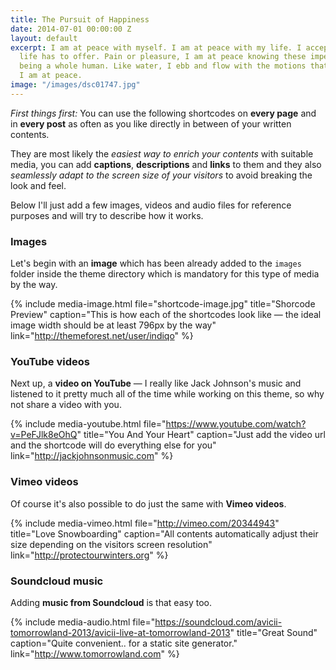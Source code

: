 ```yaml
---
title: The Pursuit of Happiness
date: 2014-07-01 00:00:00 Z
layout: default
excerpt: I am at peace with myself. I am at peace with my life. I accept all experiences
  life has to offer. Pain or pleasure, I am at peace knowing these impermanences is
  being a whole human. Like water, I ebb and flow with the motions that life brings.
  I am at peace.
image: "/images/dsc01747.jpg"
---
```


*First things first:* You can use the following shortcodes on **every page** and in **every post** as often as you like directly in between of your written contents.

They are most likely the *easiest way to enrich your contents* with suitable media, you can add **captions**, **descriptions** and **links** to them and they also *seamlessly adapt to the screen size of your visitors* to avoid breaking the look and feel.

Below I'll just add a few images, videos and audio files for reference purposes and will try to describe how it works.

### Images

Let's begin with an **image** which has been already added to the `images` folder inside the theme directory which is mandatory for this type of media by the way.

{% include media-image.html file="shortcode-image.jpg" title="Shorcode Preview" caption="This is how each of the shortcodes look like — the ideal image width should be at least 796px by the way" link="http://themeforest.net/user/indiqo" %}

### YouTube videos

Next up, a **video on YouTube** — I really like Jack Johnson's music and listened to it pretty much all of the time while working on this theme, so why not share a video with you.

{% include media-youtube.html file="https://www.youtube.com/watch?v=PeFJlk8eOhQ" title="You And Your Heart" caption="Just add the video url and the shortcode will do everything else for you" link="http://jackjohnsonmusic.com" %}

### Vimeo videos

Of course it's also possible to do just the same with **Vimeo videos**.

{% include media-vimeo.html file="http://vimeo.com/20344943" title="Love Snowboarding" caption="All contents automatically adjust their size depending on the visitors screen resolution" link="http://protectourwinters.org" %}

### Soundcloud music

Adding **music from Soundcloud** is that easy too.

{% include media-audio.html file="https://soundcloud.com/avicii-tomorrowland-2013/avicii-live-at-tomorrowland-2013" title="Great Sound" caption="Quite convenient.. for a static site generator." link="http://www.tomorrowland.com" %}